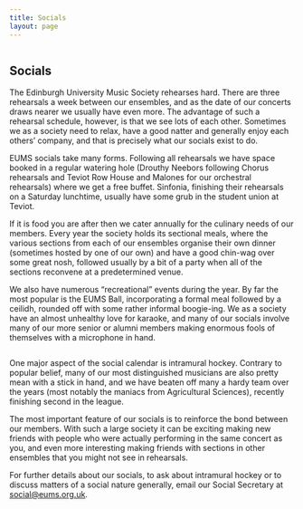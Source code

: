 ```yaml
---
title: Socials
layout: page
---
```


<img src="https://eums.org.uk/wp-content/uploads/images/w620/football01.jpg"
alt="">

<!-- Use HTML here so that the element doesn't get an id of "socials",
because this will cause some add ons (like ad block plus) to block it. Don't
worry if you don't know what this means! -->
<h2>Socials</h2>

The Edinburgh University Music Society rehearses hard. There are three rehearsals a week between our ensembles, and as the date of our concerts draws nearer we usually have even more. The advantage of such a rehearsal schedule, however, is that we see lots of each other. Sometimes we as a society need to relax, have a good natter and generally enjoy each others’ company, and that is precisely what our socials exist to do.

EUMS socials take many forms. Following all rehearsals we have space booked in a regular watering hole (Drouthy Neebors following Chorus rehearsals and Teviot Row House and Malones for our orchestral rehearsals) where we get a free buffet. Sinfonia, finishing their rehearsals on a Saturday lunchtime, usually have some grub in the student union at Teviot.

If it is food you are after then we cater annually for the culinary needs of our members. Every year the society holds its sectional meals, where the various sections from each of our ensembles organise their own dinner (sometimes hosted by one of our own) and have a good chin-wag over some great nosh, followed usually by a bit of a party when all of the sections reconvene at a predetermined venue.

We also have numerous “recreational” events during the year. By far the most popular is the EUMS Ball, incorporating a formal meal followed by a ceilidh, rounded off with some rather informal boogie-ing. We as a society have an almost unhealthy love for karaoke, and many of our socials involve many of our more senior or alumni members making enormous fools of themselves with a microphone in hand.

<img src="https://eums.org.uk/wp-content/uploads/images/h500/socials/ceilidh01.jpg" alt="">

One major aspect of the social calendar is intramural hockey. Contrary to popular belief, many of our most distinguished musicians are also pretty mean with a stick in hand, and we have beaten off many a hardy team over the years (most notably the maniacs from Agricultural Sciences), recently finishing second in the league.

The most important feature of our socials is to reinforce the bond between our members. With such a large society it can be exciting making new friends with people who were actually performing in the same concert as you, and even more interesting making friends with sections in other ensembles that you might not see in rehearsals.

For further details about our socials, to ask about intramural hockey or to discuss matters of a social nature generally, email our Social Secretary at <social@eums.org.uk>.
